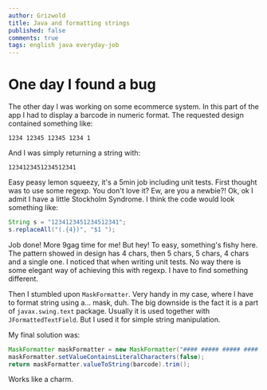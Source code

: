 ```yaml
---
author: Grizwold
title: Java and formatting strings
published: false
comments: true
tags: english java everyday-job
---
```


# One day I found a bug
The other day I was working on some ecommerce system. In this part of the app I had to display a barcode in numeric format.
The requested design contained something like:
```
1234 12345 12345 1234 1
```
And I was simply returning a string with:
```
1234123451234512341
```
Easy peasy lemon squeezy, it's a 5min job including unit tests. First thought was to use some regexp. You don't love it? Ew, 
are you a newbie?! Ok, ok I admit I have a little Stockholm Syndrome. I think the code would look something like:
```java
String s = "1234123451234512341";
s.replaceAll("(.{4})", "$1 ");
```
Job done! More 9gag time for me! But hey! To easy, something's fishy here. The pattern showed in design has 4 chars, then 
5 chars, 5 chars, 4 chars and a single one. I noticed that when writing unit tests. No way there is some elegant way of 
achieving this with regexp. I have to find something different.

Then I stumbled upon `MaskFormatter`. Very handy in my case, where I have to format string using a... mask, duh. The big downside 
is the fact it is a part of `javax.swing.text` package. Usually it is used together with `JFormattedTextField`. But I used 
it for simple string manipulation.

My final solution was:
```java
MaskFormatter maskFormatter = new MaskFormatter("#### ##### ##### #### #");
maskFormatter.setValueContainsLiteralCharacters(false);
return maskFormatter.valueToString(barcode).trim();
```

Works like a charm.